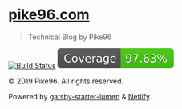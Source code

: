 # [pike96.com](https://pike96.com)
> Technical Blog by Pike96

[![Build Status](https://travis-ci.com/Pike96/pike96-site.svg?branch=master)](https://travis-ci.com/Pike96/pike96-site)
![Test Coverage](https://github.com/Pike96/pike96-site/raw/master/coverage/badge.svg?sanitize=true)

© 2019 Pike96. All rights reserved.

Powered by [gatsby-starter-lumen](https://www.gatsbyjs.org/starters/GatsbyCentral/gatsby-v2-starter-lumen) & [Netlify](https://www.netlify.com/).
